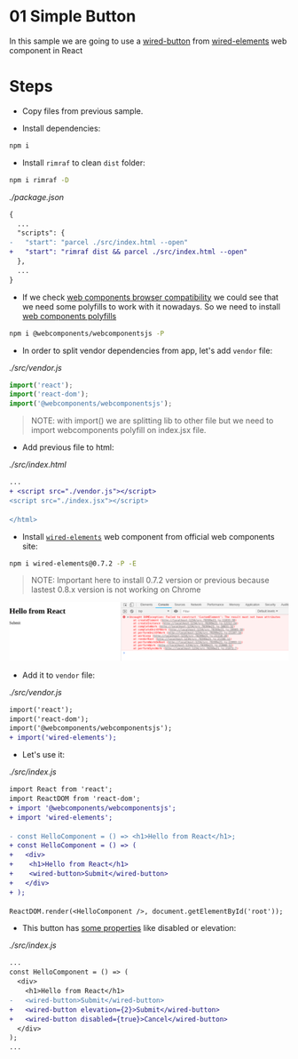 # 01 Simple Button

In this sample we are going to use a [wired-button](https://www.webcomponents.org/element/wired-button) from [wired-elements](https://www.webcomponents.org/element/wired-elements) web component in React

# Steps

- Copy files from previous sample.

- Install dependencies:

```bash
npm i
```

- Install `rimraf` to clean `dist` folder:

```bash
npm i rimraf -D
```

_./package.json_

```diff
{
  ...
  "scripts": {
-   "start": "parcel ./src/index.html --open"
+   "start": "rimraf dist && parcel ./src/index.html --open"
  },
  ...
}
```

- If we check [web components browser compatibility](https://caniuse.com/#search=web%20components) we could see that we need some polyfills to work with it nowadays. So we need to install [web components polyfills](https://github.com/WebComponents/webcomponentsjs)

```bash
npm i @webcomponents/webcomponentsjs -P
```

- In order to split vendor dependencies from app, let's add `vendor` file:

_./src/vendor.js_

```javascript
import('react');
import('react-dom');
import('@webcomponents/webcomponentsjs');

```

> NOTE: with import() we are splitting lib to other file but we need to import webcomponents polyfill on index.jsx file.

- Add previous file to html:

_./src/index.html_

```diff
...
+ <script src="./vendor.js"></script>
<script src="./index.jsx"></script>

</html>
```

- Install [`wired-elements`](https://www.webcomponents.org/element/wired-elements) web component from official web components site:

```bash
npm i wired-elements@0.7.2 -P -E
```

> NOTE: Important here to install 0.7.2 version or previous because lastest 0.8.x version is not working on Chrome

![Chrome error](./ReadmeResources/Chrome_error.png)

- Add it to `vendor` file:

_./src/vendor.js_

```diff
import('react');
import('react-dom');
import('@webcomponents/webcomponentsjs');
+ import('wired-elements');

```

- Let's use it:

_./src/index.js_

```diff
import React from 'react';
import ReactDOM from 'react-dom';
+ import '@webcomponents/webcomponentsjs';
+ import 'wired-elements';

- const HelloComponent = () => <h1>Hello from React</h1>;
+ const HelloComponent = () => (
+   <div>
+    <h1>Hello from React</h1>
+    <wired-button>Submit</wired-button>
+   </div>
+ );

ReactDOM.render(<HelloComponent />, document.getElementById('root'));

```

- This button has [some properties](https://www.webcomponents.org/element/wired-button/elements/wired-button) like disabled or elevation:

_./src/index.js_

```diff
...
const HelloComponent = () => (
  <div>
    <h1>Hello from React</h1>
-   <wired-button>Submit</wired-button>
+   <wired-button elevation={2}>Submit</wired-button>
+   <wired-button disabled={true}>Cancel</wired-button>
  </div>
);
...
```